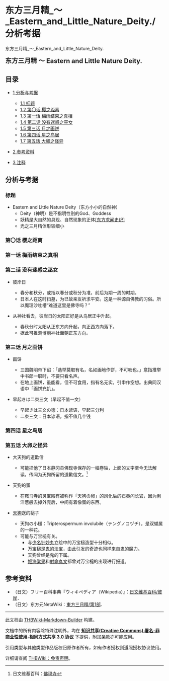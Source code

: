 # 东方三月精_～_Eastern_and_Little_Nature_Deity./分析考据

<!-- source html: G:\repos\THBWiki-Markdown-Builder\THBWikiMarkdown\Temp\main\2\2f\ns0%3A%E4%B8%9C%E6%96%B9%E4%B8%89%E6%9C%88%E7%B2%BE_%EF%BD%9E_Eastern_and_Little_Nature_Deity%2E%2F%E5%88%86%E6%9E%90%E8%80%83%E6%8D%AE.html -->

东方三月精_～_Eastern_and_Little_Nature_Deity.

  
 **<big><big>东方三月精 ～ Eastern and Little Nature Deity.</big></big>** 
  


## 目录

- [1 分析与考据](#分析与考据)

  - [1.1 标题](#标题)
  - [1.2 第〇话 樱之距离](#第〇话_樱之距离)
  - [1.3 第一话 梅雨结束之真相](#第一话_梅雨结束之真相)
  - [1.4 第二话 没有迷惑之巫女](#第二话_没有迷惑之巫女)
  - [1.5 第三话 月之画饼](#第三话_月之画饼)
  - [1.6 第四话 星之鸟居](#第四话_星之鸟居)
  - [1.7 第五话 大卵之怪异](#第五话_大卵之怪异)



- [2 参考资料](#参考资料)
- [3 注释](#注释)





## 分析与考据

### 标题
- Eastern and Little Nature Deity（东方小小的自然神）
  - Deity（神明）是不指明性別的God、Goddess
  - 妖精是大自然的具现、自然现象的正体[&#91;东方求闻史纪&#93;](./东方求闻史纪-妖精.md)
  - 光之三月精体形较细小



### 第〇话 樱之距离

### 第一话 梅雨结束之真相

### 第二话 没有迷惑之巫女
- 彼岸日
  - 春分和秋分，或指以春分或秋分为准，前后为期一周的时期。
  - 日本人在这时扫墓，为已故亲友祈求平安。这是一种源自佛教的习俗。所以魔理沙吐槽“难道这里是佛寺吗？”

- 从神社看去，彼岸日的太阳正好是从鸟居正中升起。
  - 春秋分时太阳从正东方向升起，向正西方向落下。
  - 据此可推测博丽神社面朝正东方向。



### 第三话 月之画饼
- 画饼
  - 三国魏明帝下诏：「选举莫取有名，名如画地作饼，不可啖也。」意指推举中书郎一职时，不要只看名声。
  - 在地上画饼，虽能看，但不可食用，指有名无实，引申作空想。出典同汉语中「画饼充饥」。

- 早起きは二束三文（早起不值一文）
  - 早起きは三文の徳：日本谚语，早起三分利
  - 二束三文：日本谚语，指不值几个钱



### 第四话 星之鸟居

### 第五话 大卵之怪异
- 大天狗的道歉信
  - 可能捏他了日本静冈县佛现寺保存的一幅卷轴，上面的文字至今无法解读，传闻为天狗所留的道歉信文。[^cite_note-1]

- 天狗的蛋
  - 在鞍马寺的灵宝殿有被称作「天狗の卵」的风化后的石英闪长岩，因为剥洋葱般去掉外壳后，中间有着像蛋的东西。

- [天狗](./天狗.md)送的槌子
  - 天狗の小槌：Tripterospermum involubile（テングノコヅチ），是双蝴属的一种花。
  - 可能与万宝槌有关。
    - 与[少名针妙丸](./少名针妙丸.md)立绘中的万宝槌造型十分相似。
    - 万宝槌是[鬼](./鬼.md)的法宝，由此引发的奇迹也同样来自鬼的魔力。
    - 天狗曾经是鬼的下属。
    - [姬海棠果](./姬海棠果.md)和[射命丸文](./射命丸文.md)都曾对万宝槌的出现进行报道。




## 参考资料
- （日文）フリー百科事典『ウィキペディア（Wikipedia）』：[日文维基百科/彼岸](https://ja.wikipedia.org/wiki/彼岸)．
- （日文）东方元NetaWiki：[東方三月精/第1部](https://seesaawiki.jp/toho-motoneta_2nd/d/����������/��1��)．


[^cite_note-1]: 日文维基百科：[佛現寺](https://en.wikipedia.org/wiki/ja:佛現寺)





---

此文档由 [THBWiki-Markdown-Builder](https://github.com/Delsin-Yu/THBWiki-Markdown-Builder) 构建。

文档中的所有内容除特殊注明外，均在 [**知识共享(Creative Commons) 署名-非商业性使用-相同方式共享 3.0 协议**](https://creativecommons.org/licenses/by-sa/3.0/deed.zh-hans) 下提供，附加条款亦可能应用。

引用类型与其他类型作品版权归原作者所有，如有作者授权则遵照授权协议使用。

详细请查阅 [THBWiki：免责声明](https://thbwiki.cc/THBWiki:%E5%85%8D%E8%B4%A3%E5%A3%B0%E6%98%8E)。

